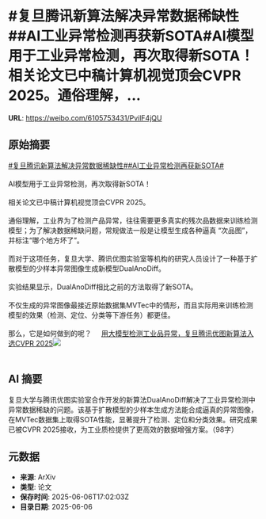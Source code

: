 # #复旦腾讯新算法解决异常数据稀缺性##AI工业异常检测再获新SOTA#AI模型用于工业异常检测，再次取得新SOTA！相关论文已中稿计算机视觉顶会CVPR 2025。通俗理解，...

**URL**: https://weibo.com/6105753431/PvilF4jQU

## 原始摘要

<a href="https://m.weibo.cn/search?containerid=231522type%3D1%26t%3D10%26q%3D%23%E5%A4%8D%E6%97%A6%E8%85%BE%E8%AE%AF%E6%96%B0%E7%AE%97%E6%B3%95%E8%A7%A3%E5%86%B3%E5%BC%82%E5%B8%B8%E6%95%B0%E6%8D%AE%E7%A8%80%E7%BC%BA%E6%80%A7%23&amp;extparam=%23%E5%A4%8D%E6%97%A6%E8%85%BE%E8%AE%AF%E6%96%B0%E7%AE%97%E6%B3%95%E8%A7%A3%E5%86%B3%E5%BC%82%E5%B8%B8%E6%95%B0%E6%8D%AE%E7%A8%80%E7%BC%BA%E6%80%A7%23" data-hide=""><span class="surl-text">#复旦腾讯新算法解决异常数据稀缺性#</span></a><a href="https://m.weibo.cn/search?containerid=231522type%3D1%26t%3D10%26q%3D%23AI%E5%B7%A5%E4%B8%9A%E5%BC%82%E5%B8%B8%E6%A3%80%E6%B5%8B%E5%86%8D%E8%8E%B7%E6%96%B0SOTA%23&amp;extparam=%23AI%E5%B7%A5%E4%B8%9A%E5%BC%82%E5%B8%B8%E6%A3%80%E6%B5%8B%E5%86%8D%E8%8E%B7%E6%96%B0SOTA%23" data-hide=""><span class="surl-text">#AI工业异常检测再获新SOTA#</span></a><br><br>AI模型用于工业异常检测，再次取得新SOTA！<br><br>相关论文已中稿计算机视觉顶会CVPR 2025。<br><br>通俗理解，工业界为了检测产品异常，往往需要更多真实的残次品数据来训练检测模型；为了解决数据稀缺问题，常规做法一般是让模型生成各种逼真 “次品图”，并标注“哪个地方坏了”。<br><br>而对于这项任务，复旦大学、腾讯优图实验室等机构的研究人员设计了一种基于扩散模型的少样本异常图像生成新模型DualAnoDiff。<br><br>实验结果显示，DualAnoDiff相比之前的方法取得了新SOTA。<br><br>不仅生成的异常图像最接近原始数据集MVTec中的情形，而且实际用来训练检测模型的效果（检测、定位、分类等下游任务）都更佳。<br><br>那么，它是如何做到的呢？ <a href="https://weibo.com/ttarticle/p/show?id=2309405174587029061963" data-hide=""><span class="url-icon"><img style="width: 1rem;height: 1rem" src="https://h5.sinaimg.cn/upload/2015/09/25/3/timeline_card_small_article_default.png" referrerpolicy="no-referrer"></span><span class="surl-text">用大模型检测工业品异常，复旦腾讯优图新算法入选CVPR 2025</span></a><img style="" src="https://tvax3.sinaimg.cn/large/006Fd7o3gy1i25q17hdyfj30rs0fmwgx.jpg" referrerpolicy="no-referrer"><br><br>

## AI 摘要

复旦大学与腾讯优图实验室合作开发的新算法DualAnoDiff解决了工业异常检测中异常数据稀缺的问题。该基于扩散模型的少样本生成方法能合成逼真的异常图像，在MVTec数据集上取得SOTA性能，显著提升了检测、定位和分类效果。研究成果已被CVPR 2025接收，为工业质检提供了更高效的数据增强方案。（98字）

## 元数据

- **来源**: ArXiv
- **类型**: 论文
- **保存时间**: 2025-06-06T17:02:03Z
- **目录日期**: 2025-06-06
